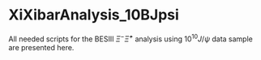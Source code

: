 # XiXibarAnalysis_10BJpsi
All needed scripts for the BESIII $`\Xi^{-}\bar{\Xi}^{+}`$ analysis using $`10^{10} J/\psi`$ data sample are presented here.
